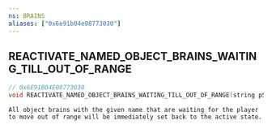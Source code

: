```yaml
---
ns: BRAINS
aliases: ["0x6e91b04e08773030"]
---
```

## REACTIVATE_NAMED_OBJECT_BRAINS_WAITING_TILL_OUT_OF_RANGE

```c
// 0x6E91B04E08773030
void REACTIVATE_NAMED_OBJECT_BRAINS_WAITING_TILL_OUT_OF_RANGE(string pScriptName);
```

```
All object brains with the given name that are waiting for the player to move out of range will be immediately set back to the active state.
```
